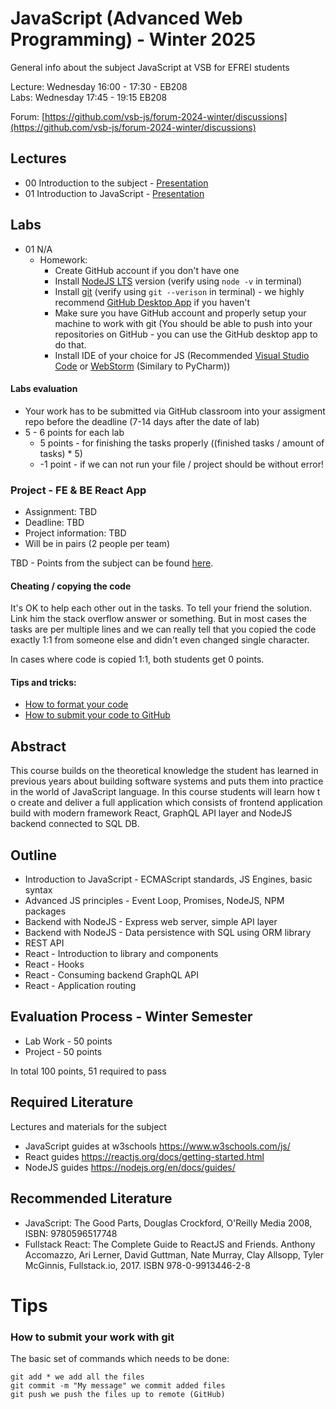 # JavaScript (Advanced Web Programming) - Winter 2025
General info about the subject JavaScript at VSB for EFREI students

Lecture: Wednesday 16:00 - 17:30 - EB208  
Labs: Wednesday 17:45 - 19:15 EB208

Forum: [https://github.com/vsb-js/forum-2024-winter/discussions](https://github.com/vsb-js/forum-2024-winter/discussions)

## Lectures
- 00 Introduction to the subject - [Presentation]()
- 01 Introduction to JavaScript - [Presentation]()

## Labs
- 01 N/A
  -  Homework:
      - Create GitHub account if you don't have one
      - Install [NodeJS LTS](https://nodejs.org/en/) version (verify using `node -v` in terminal)
      - Install [git](https://desktop.github.com/) (verify using `git --verison` in terminal) - we highly recommend [GitHub Desktop App](https://desktop.github.com/) if you haven't 
      - Make sure you have GitHub account and properly setup your machine to work with git (You should be able to push into your repositories on GitHub - you can use the GitHub desktop app to do that.
      - Install IDE of your choice for JS (Recommended [Visual Studio Code](https://code.visualstudio.com/) or [WebStorm](https://www.jetbrains.com/webstorm/) (Similary to PyCharm))

#### Labs evaluation
- Your work has to be submitted via GitHub classroom into your assigment repo before the deadline (7-14 days after the date of lab)
- 5 - 6  points for each lab 
  - 5 points - for finishing the tasks properly ((finished tasks / amount of tasks) * 5)
  - -1 point - if we can not run your file / project should be without error! 

### Project - FE & BE React App
- Assignment: TBD
- Deadline: TBD
- Project information: TBD
- Will be in pairs (2 people per team)   

TBD - Points from the subject can be found [here]().

  
#### Cheating / copying the code
It's OK to help each other out in the tasks. To tell your friend the solution. Link him the stack overflow answer or something. But in most cases the tasks are per multiple lines and we can really tell that you copied the code exactly 1:1 from someone else and didn't even changed single character.

In cases where code is copied 1:1, both students get 0 points.

#### Tips and tricks:
- [How to format your code](https://github.com/vsb-js/forum-2021-winter/discussions/2)
- [How to submit your code to GitHub](https://github.com/vsb-js/forum-2023-winter/discussions/3)


## Abstract
This course builds on the theoretical knowledge the student has learned in previous years about building software systems and puts them into practice in the world of JavaScript language. In this course students will learn how t
o create and deliver a full application which consists of frontend application build with modern framework React, GraphQL API layer and NodeJS backend connected to SQL DB.

## Outline
- Introduction to JavaScript - ECMAScript standards, JS Engines, basic syntax
- Advanced JS principles - Event Loop, Promises, NodeJS, NPM packages
- Backend with NodeJS - Express web server, simple API layer
- Backend with NodeJS - Data persistence with SQL using ORM library
- REST API
- React - Introduction to library and components
- React - Hooks
- React - Consuming backend GraphQL API
- React - Application routing 


## Evaluation Process - Winter Semester
- Lab Work - 50 points
- Project - 50 points

In total 100 points, 51 required to pass 

## Required Literature
Lectures and materials for the subject  
- JavaScript guides at w3schools https://www.w3schools.com/js/  
- React guides https://reactjs.org/docs/getting-started.html  
- NodeJS guides https://nodejs.org/en/docs/guides/

## Recommended Literature
- JavaScript: The Good Parts, Douglas Crockford, O'Reilly Media 2008, ISBN: 9780596517748
- Fullstack React: The Complete Guide to ReactJS and Friends. Anthony Accomazzo, Ari Lerner, David Guttman, Nate Murray, Clay Allsopp, Tyler McGinnis, Fullstack.io, 2017.  ISBN 978-0-9913446-2-8

# Tips 

### How to submit your work with git
The basic set of commands which needs to be done:
```
git add * we add all the files
git commit -m "My message" we commit added files
git push we push the files up to remote (GitHub)
```
